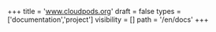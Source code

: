 +++
title = 'www.cloudpods.org'
draft = false
types = ['documentation','project']
visibility = []
path = '/en/docs'
+++
